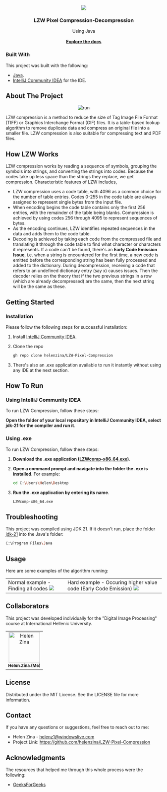 <div align="center">
<img src="https://www.orpalis.com/wp-content/uploads/2013/04/lzw_compression.jpg"/>
<h3 align="center">LZW Pixel Compression-Decompression</h3>
<p align="center">
Using Java
<br/>
<br/>
<a href="https://github.com/helenzina/LZW-Pixel-Compression"><strong>Explore the docs</strong></a>
</p>
</div>

 ### Built With

This project was built with the following:
- <a href="https://www.java.com/en/">Java</a>.
- <a href="https://www.jetbrains.com/idea/download/?section=windows">IntelliJ Community IDEA</a> for the IDE.

 ## About The Project
 
<p align="center">
<img src="https://github.com/helenzina/LZW-Pixel-Compression/run.gif"  title="run"/>
</p>

LZW compression is a method to reduce the size of Tag Image File Format (TIFF) or Graphics Interchange Format (GIF) files. It is a table-based lookup algorithm to remove duplicate data and compress an original file into a smaller file. LZW compression is also suitable for compressing text and PDF files. 

## How LZW Works
LZW compression works by reading a sequence of symbols, grouping the symbols into strings, and converting the strings into codes. Because the codes take up less space than the strings they replace, we get compression. Characteristic features of LZW includes, 

- LZW compression uses a code table, with 4096 as a common choice for the number of table entries. Codes 0-255 in the code table are always assigned to represent single bytes from the input file.
- When encoding begins the code table contains only the first 256 entries, with the remainder of the table being blanks. Compression is achieved by using codes 256 through 4095 to represent sequences of bytes.
- As the encoding continues, LZW identifies repeated sequences in the data and adds them to the code table.
- Decoding is achieved by taking each code from the compressed file and translating it through the code table to find what character or characters it represents. If a code can't be found, there's an **Early Code Emission Issue**, i.e. when a string is encountered for the first time, a new code is emitted before the corresponding string has been fully processed and added to the dictionary. During decompression, receiving a code that refers to an undefined dictionary entry (say x) causes issues. Then the decoder relies on the theory that if the two previous strings in a row (which are already decompressed) are the same, then the next string will be the same as these.

## Getting Started
 
 ### Installation
 
<p>Please follow the following steps for successful installation:</p>

1. Install <a href="https://www.jetbrains.com/idea/download/?section=windows">IntelliJ Community IDEA</a>. 
   
2. Clone the repo
   ```sh
   gh repo clone helenzina/LZW-Pixel-Compression
   ```
3. There's also an .exe application available to run it instantly without using any IDE at the next section. 

## How To Run

### Using IntelliJ Community IDEA

To run LZW Compression, follow these steps:

**Open the folder of your local repository in IntelliJ Community IDEA, select jdk-21 for the compiler and run it**. 

### Using .exe

To run LZW Compression, follow these steps:

1. <b>Download the .exe application (<a href="https://github.com/helenzina/LZW-Pixel-Compression/blob/main/out/artifacts/LZWcomp_jar/LZWcomp-x86_64.exe 
">LZWcomp-x86_64.exe</a>)</b>.

2. **Open a command prompt and navigate into the folder the .exe is installed**. For example:
   ```sh
   cd C:\Users\Helen\Desktop
   ```
3. **Run the .exe application by entering its name**.
   ```sh
   LZWcomp-x86_64.exe
   ```

## Troubleshooting

This project was compiled using JDK 21. If it doesn't run, place the folder <a href="https://drive.google.com/open?id=1dET8y46h3MsdtlYhXiMdfxxt5jR14l5L&usp=drive_fs">jdk-21</a> into the Java's folder:
   ```sh
   C:\Program Files\Java
   ```

 ## Usage

Here are some examples of the algorithm running:

<table>
  <tr>
    <td>
    Normal example - Finding all codes
    <img src="https://github.com/helenzina/LZW-Pixel-Compression/normal.png" />
    </td>
    <td>
    Hard example - Occuring higher value code (Early Code Emission)
    <img src="https://github.com/helenzina/LZW-Pixel-Compression/hard.png" />
    </td>
</tr>
</table>

 
## Collaborators

<p>This project was developed individually for the "Digital Image Processing" course at International Hellenic University.</p>
<table>
<tr>

<td align="center">
<a href="https://github.com/helenzina">
<img src="https://avatars.githubusercontent.com/u/128386591?v=4" width="100px" alt="Helen Zina"/><br>
<sub>
<b>Helen Zina (Me)</b>
</sub>
</a>
</td>

</tr>
</table>

 ## License

Distributed under the MIT License. See the LICENSE file for more information.

 ## Contact
 
If you have any questions or suggestions, feel free to reach out to me:
- Helen Zina - helenz1@windowslive.com
- Project Link: https://github.com/helenzina/LZW-Pixel-Compression

 ## Acknowledgments

The resources that helped me through this whole process were the following:

- [GeeksForGeeks](https://www.geeksforgeeks.org/lzw-lempel-ziv-welch-compression-technique/)

